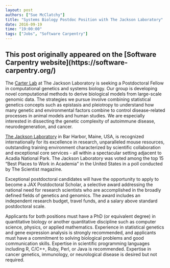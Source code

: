```yaml
---
layout: post
authors: ["Sue McClatchy"]
title: "Systems Biology Postdoc Position with The Jackson Laboratory"
date: 2016-09-19
time: "19:00:00"
tags: ["Jobs", "Software Carpentry"]
---
```


<h2>This post originally appeared on the [Software Carpentry website](https://software-carpentry.org/)</h2>

The [Carter Lab](https://www.jax.org/research-and-faculty/research-labs/the-carter-lab) at 
The Jackson Laboratory is seeking a Postdoctoral Fellow in computational genetics 
and systems biology. Our group is developing novel computational methods to derive 
biological models from large-scale genomic data. The strategies we pursue 
involve combining statistical genetics concepts such as epistasis and 
pleiotropy to understand how many genetic and environmental factors combine 
to control disease-related processes in animal models and human studies. 
We are especially interested in dissecting the genetic complexity of 
autoimmune disease, neurodegeneration, and cancer.

[The Jackson Laboratory](http://www.jax.org) in Bar Harbor, Maine, USA, is 
recognized internationally for its excellence in research, unparalleled mouse 
resources, outstanding training environment characterized by scientific collaboration 
and exceptional core services - all within a spectacular setting adjacent to 
Acadia National Park. The Jackson Laboratory was voted among the top 15 
“Best Places to Work in Academia” in the United States in a poll conducted 
by The Scientist magazine.

Exceptional postdoctoral candidates will have the opportunity to apply to 
become a JAX Postdoctoral Scholar, a selective award addressing the national 
need for research scientists who are accomplished in the broadly defined 
fields of genetics and genomics. The award includes an independent research budget, 
travel funds, and a salary above standard postdoctoral scale.

Applicants for both positions must have a PhD (or equivalent degree) 
in quantitative biology or another quantitative discipline such as computer science, 
physics, or applied mathematics. Experience in statistical genetics and 
gene expression analysis is strongly recommended, and applicants 
must have a commitment to solving biological problems and good 
communication skills. Expertise in scientific programming languages 
including R, C/C++, Ruby, Perl, or Java is recommended. Expertise in 
cancer genetics, immunology, or neurological disease is desired but not required.
 
